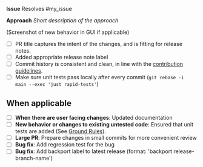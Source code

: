 **Issue**
Resolves #my_issue


**Approach**
_Short description of the approach_

(Screenshot of new behavior in GUI if applicable)


- [ ] PR title captures the intent of the changes, and is fitting for release notes.
- [ ] Added appropriate release note label
- [ ] Commit history is consistent and clean, in line with the [contribution guidelines](https://github.com/equinor/ert/blob/main/CONTRIBUTING.md).
- [ ] Make sure unit tests pass locally after every commit (`git rebase -i main
      --exec 'just rapid-tests'`)

## When applicable
- [ ] **When there are user facing changes**: Updated documentation
- [ ] **New behavior or changes to existing untested code**: Ensured that unit tests are added (See [Ground Rules](https://github.com/equinor/ert/blob/main/CONTRIBUTING.md#ground-rules)).
- [ ] **Large PR**: Prepare changes in small commits for more convenient review
- [ ] **Bug fix**: Add regression test for the bug
- [ ] **Bug fix**: Add backport label to latest release (format: 'backport release-branch-name')

<!--
Adding labels helps the maintainers when writing release notes. This is the [list of release note labels](https://github.com/equinor/ert/labels?q=release-notes).
-->
